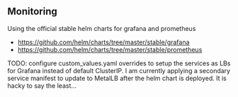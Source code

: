 ## Monitoring
Using the official stable helm charts for grafana and prometheus

- https://github.com/helm/charts/tree/master/stable/grafana
- https://github.com/helm/charts/tree/master/stable/prometheus

TODO: configure custom_values.yaml overrides to setup the services as LBs for Grafana instead of default ClusterIP.  I am currently applying a secondary service manifest to update to MetalLB after the helm chart is deployed.  It is hacky to say the least...
